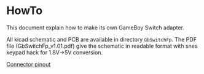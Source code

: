 # HowTo

This document explain how to make its own GameBoy Switch adapter.

All kicad schematic and PCB are available in directory `GbSwitchFp`. The PDF
file (GbSwitchFp_v1.01.pdf) give the schematic in readable format with snes keypad hack for 1.8V->5V
conversion.

[Connector pinout](pinout.png)
